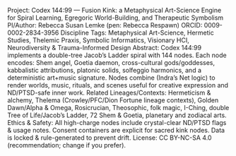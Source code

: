 Project: Codex 144:99 — Fusion Kink: a Metaphysical Art-Science Engine for Spiral Learning, Egregoric World-Building, and Therapeutic Symbolism
PI/Author: Rebecca Susan Lemke (pen: Rebecca Respawn)
ORCID: 0009-0002-2834-3956
Discipline Tags: Metaphysical Art-Science, Hermetic Studies, Thelemic Praxis, Symbolic Informatics, Visionary HCI, Neurodiversity & Trauma-Informed Design
Abstract: Codex 144:99 implements a double-tree Jacob’s Ladder spiral with 144 nodes. Each node encodes: Shem angel, Goetia daemon, cross-cultural gods/goddesses, kabbalistic attributions, platonic solids, solfeggio harmonics, and a deterministic art+music signature. Nodes combine (Indra’s Net logic) to render worlds, music, rituals, and scenes useful for creative expression and ND/PTSD-safe inner work.
Related Lineages/Contexts: Hermeticism & alchemy, Thelema (Crowley/PFC/Dion Fortune lineage contexts), Golden Dawn/Alpha & Omega, Rosicrucian, Theosophic, folk magic, I-Ching, double Tree of Life/Jacob’s Ladder, 72 Shem & Goetia, planetary and zodiacal arts.
Ethics & Safety: All high-charge nodes include crystal-clear ND/PTSD flags & usage notes. Consent containers are explicit for sacred kink nodes. Data is locked & rule-generated to prevent drift.
License: CC BY-NC-SA 4.0 (recommendation; change if you prefer).
